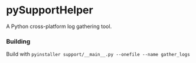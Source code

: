 # pySupportHelper

A Python cross-platform log gathering tool.

### Building

Build with `pyinstaller support/__main__.py --onefile --name gather_logs`
